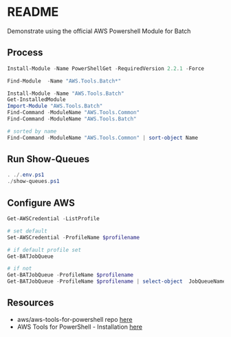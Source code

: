 # README

Demonstrate using the official AWS Powershell Module for Batch

## Process

```ps1
Install-Module -Name PowerShellGet -RequiredVersion 2.2.1 -Force

Find-Module  -Name "AWS.Tools.Batch*"

Install-Module -Name "AWS.Tools.Batch"
Get-InstalledModule
Import-Module "AWS.Tools.Batch"
Find-Command -ModuleName "AWS.Tools.Common"
Find-Command -ModuleName "AWS.Tools.Batch"

# sorted by name
Find-Command -ModuleName "AWS.Tools.Common" | sort-object Name
```

## Run Show-Queues

```ps1
. ./.env.ps1   
./show-queues.ps1  
```

## Configure AWS

```ps1
Get-AWSCredential -ListProfile

# set default
Set-AWSCredential -ProfileName $profilename
```

```ps1
# if default profile set
Get-BATJobQueue 

# if not
Get-BATJobQueue -ProfileName $profilename
Get-BATJobQueue -ProfileName $profilename | select-object  JobQueueName
```

## Resources  

* aws/aws-tools-for-powershell repo [here](https://github.com/aws/aws-tools-for-powershell)
* AWS Tools for PowerShell - Installation [here](https://docs.aws.amazon.com/powershell/latest/reference/Index.html)
